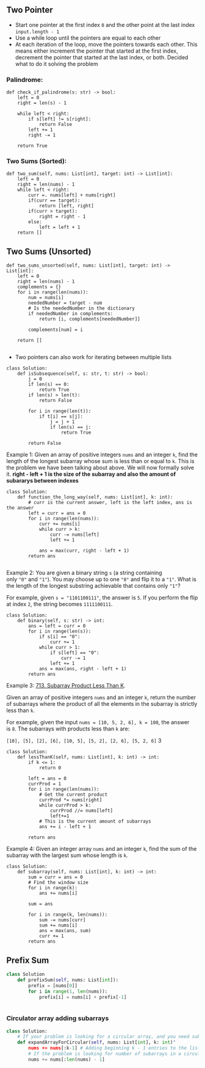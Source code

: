 ## Two Pointer
- Start one pointer at the first index `0` and the other point at the last index `input.length - 1`
- Use a while loop until the pointers are equal to each other
- At each iteration of the loop, move the pointers towards each other. This means either increment the pointer that started at the first index, decrement the pointer that started at the last index, or both. Decided what to do it solving the problem

### Palindrome: 
```
def check_if_palindrome(s: str) -> bool:
    left = 0
    right = len(s) - 1

    while left < right:
        if s[left] != s[right]:
            return False
        left += 1
        right -= 1
    
    return True
```

### Two Sums (Sorted):
```
def two_sum(self, nums: List[int], target: int) -> List[int]:
	left = 0
	right = len(nums) - 1
	while left < right:
		curr =. nums[left] + nums[right]
		if(curr == target):
			return [left, right]
		if(curr > target):
			right = right - 1
		else:
			left = left + 1
	return []
```

## Two Sums (Unsorted)
```
def two_sums_unsorted(self, nums: List[int], target: int) -> List[int]:
	left = 0
	right = len(nums) - 1
	complements = {}
	for i in range(len(nums)):
		num = nums[i]
		neededNumber = target - num
		# Is the neededNumber in the dictionary
		if neededNumber in complements:
			return [i, complements[neededNumber]]
	
		complements[num] = i

	return []


```

- Two pointers can also work for iterating between multiple lists

```
class Solution:
	def isSubsequence(self, s: str, t: str) -> bool:
		j = 0
		if len(s) == 0:
			return True
		if len(s) > len(t):	
			return False
		
		for i in range(len(t)):
			if t[i] == s[j]:	
				j = j + 1	
				if len(s) == j:
					return True
		
		return False
```


Example 1: Given an array of positive integers `nums` and an integer `k`, find the length of the longest subarray whose sum is less than or equal to `k`. This is the problem we have been talking about above. We will now formally solve it.
**right - left + 1 is the size of the subarray and also the amount of subararys between indexes**

```
class Solution:
	def function_the_long_way(self, nums: List[int], k: int):
		# curr is the current answer, left is the left index, ans is the answer
		left = curr = ans = 0
		for i in range(len(nums)):
			curr += nums[i]
			while curr > k:
				curr -= nums[left]
				left += 1
			
			ans = max(curr, right - left + 1)
		return ans
	
```

Example 2: You are given a binary string `s` (a string containing only `"0"` and `"1"`). You may choose up to one `"0"` and flip it to a `"1"`. What is the length of the longest substring achievable that contains only `"1"`?

For example, given `s = "1101100111"`, the answer is `5`. If you perform the flip at index `2`, the string becomes `1111100111`.

```
class Solution:
	def binary(self, s: str) -> int:
		ans = left = curr = 0
		for i in range(len(s)):
			if s[i] == "0":
				curr += 1
			while curr > 1:
				if s[left] == "0":
					curr -= 1
				left += 1
			ans = max(ans, right - left + 1)
		return ans
```



Example 3: [713. Subarray Product Less Than K](https://leetcode.com/problems/subarray-product-less-than-k/).

Given an array of positive integers `nums` and an integer `k`, return the number of subarrays where the product of all the elements in the subarray is strictly less than `k`.

For example, given the input `nums = [10, 5, 2, 6], k = 100`, the answer is `8`. The subarrays with products less than `k` are:

`[10], [5], [2], [6], [10, 5], [5, 2], [2, 6], [5, 2, 6]`
3
```
class Solution:
	def lessThanK(self, nums: List[int], k: int) -> int:
		if k <= 1:
            return 0
        
		left = ans = 0
		currProd = 1
		for i in range(len(nums)):
			# Get the current product
			currProd *= nums[right]
			while currProd > k:
				currProd //= nums[left]
				left+=1
			# This is the current amount of subarrays
			ans += i - left + 1
			
		return ans 
```

Example 4: Given an integer array `nums` and an integer `k`, find the sum of the subarray with the largest sum whose length is `k`.
```
class Solution:
	def subarray(self, nums: List[int], k: int) -> int:
		sum = curr = ans = 0
		# Find the window size
		for i in range(k):
			ans += nums[i]
			
		sum = ans
		
		for i in range(k, len(nums)):
			sum -= nums[curr]
			sum += nums[i]
			ans = max(ans, sum)
			curr += 1
		return ans
```

## Prefix Sum 


```python
class Solution
	def prefixSum(self, nums: List[int]):
		prefix = [nums[0]]
		for i in range(1, len(nums)):
			prefix[i] = nums[i] + prefix[-1]
		
```

### Circulator array adding subarrays
```python
class Solution:
	# If your problem is looking for a circular array, and you need subarrays of length k
	def expandArrayForCircular(self, nums: List[int], k: int)"
		nums += nums[:k-1] # Adding beginning k - 1 entries to the list
		# If the problem is looking for number of subarrays in a circular fasion
		nums += nums[:len(nums) - 1]
```